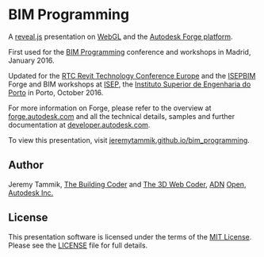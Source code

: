 # BIM Programming

A [reveal.js](https://github.com/hakimel/reveal.js) presentation
on [WebGL](https://www.khronos.org/webgl) and
the [Autodesk Forge platform](https://developer.autodesk.com).

First used for
the [BIM Programming](http://www.bimprogramming.com) conference and workshops in Madrid, January 2016.

Updated for 
the [RTC Revit Technology Conference Europe](http://www.rtcevents.com/rtc2016eur) and 
the [ISEPBIM](https://www.facebook.com/ISEPBIM) Forge and BIM workshops at [ISEP](http://www.isep.ipp.pt), 
the [Instituto Superior de Engenharia do Porto](http://www.isep.ipp.pt) in Porto, October 2016.

For more information on Forge, please refer
to the overview at [forge.autodesk.com](https://forge.autodesk.com)
and all the technical details, samples and further documentation
at [developer.autodesk.com](https://developer.autodesk.com).

To view this presentation, visit [jeremytammik.github.io/bim_programming](http://jeremytammik.github.io/bim_programming).


## Author

Jeremy Tammik,
[The Building Coder](http://thebuildingcoder.typepad.com) and
[The 3D Web Coder](http://the3dwebcoder.typepad.com),
[ADN](http://www.autodesk.com/adn)
[Open](http://www.autodesk.com/adnopen),
[Autodesk Inc.](http://www.autodesk.com)


## License

This presentation software is licensed under the terms of
the [MIT License](http://opensource.org/licenses/MIT).
Please see the [LICENSE](LICENSE) file for full details.

